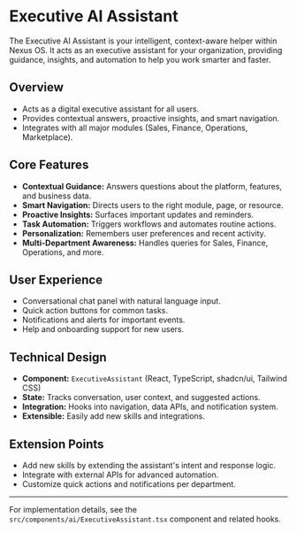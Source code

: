 # Executive AI Assistant

The Executive AI Assistant is your intelligent, context-aware helper within Nexus OS. It acts as an executive assistant for your organization, providing guidance, insights, and automation to help you work smarter and faster.

## Overview
- Acts as a digital executive assistant for all users.
- Provides contextual answers, proactive insights, and smart navigation.
- Integrates with all major modules (Sales, Finance, Operations, Marketplace).

## Core Features
- **Contextual Guidance:** Answers questions about the platform, features, and business data.
- **Smart Navigation:** Directs users to the right module, page, or resource.
- **Proactive Insights:** Surfaces important updates and reminders.
- **Task Automation:** Triggers workflows and automates routine actions.
- **Personalization:** Remembers user preferences and recent activity.
- **Multi-Department Awareness:** Handles queries for Sales, Finance, Operations, and more.

## User Experience
- Conversational chat panel with natural language input.
- Quick action buttons for common tasks.
- Notifications and alerts for important events.
- Help and onboarding support for new users.

## Technical Design
- **Component:** `ExecutiveAssistant` (React, TypeScript, shadcn/ui, Tailwind CSS)
- **State:** Tracks conversation, user context, and suggested actions.
- **Integration:** Hooks into navigation, data APIs, and notification system.
- **Extensible:** Easily add new skills and integrations.

## Extension Points
- Add new skills by extending the assistant's intent and response logic.
- Integrate with external APIs for advanced automation.
- Customize quick actions and notifications per department.

---

For implementation details, see the `src/components/ai/ExecutiveAssistant.tsx` component and related hooks. 
